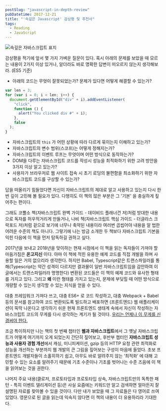 ```yaml
---
postSlug: "javascript-in-depth-review"
pubDatetime: 2017-12-21
title: "'속깊은 Javascript' 감상평 및 추천사"
tags:
  - Reading
  - JavaScript
---
```


![속깊은 자바스크립트 표지](https://cl.ly/2c1k0h132v3U/%E1%84%89%E1%85%A9%E1%86%A8%E1%84%80%E1%85%B5%E1%87%81%E1%84%8B%E1%85%B3%E1%86%AB_%E1%84%8C%E1%85%A1%E1%84%87%E1%85%A1%E1%84%89%E1%85%B3%E1%84%8F%E1%85%B3%E1%84%85%E1%85%B5%E1%86%B8%E1%84%90%E1%85%B3_cover.jpg)

감상평을 적기에 앞서 몇 가지 가벼운 질문이 있다. 혹시 아래의 문제를 보았을 때 모르는 내용이 2가지 이상 있거나, 알더라도 바로 명확한 답변이 떠오르지 않는지 생각해보라. (ES5 기준)

- 아래의 코드는 무엇이 잘못되었는가? 문제가 있다면 어떻게 해결할 수 있는가?

```javascript
var len = 3;
for (var i = 0; i < len; i++) {
  document.getElementById("div" + i).addEventListener(
    "click",
    function () {
      alert("You clicked div #" + i);
    },
    false
  );
}
```

- 자바스크립트의 `this` 가 어떤 상황에 따라 다르게 묶이는지 이해하고 있는가?
- 자바스크립트의 변수 범위(스코프)는 어떻게 정해지는가?
- 자바스크립트의 이벤트 루프는 무엇이며 어떤 방식으로 동작하는가?
- DOM을 다루는 자바스크립트 코드를 작성시 성능을 최적화하기 위한 고려 방안을 3가지 이상 알고 있는가?
- 사용자가 브라우저로 웹 사이트 접속 시 초기 로딩의 불편함을 최소화하기 위한 자바스크립트 코드를 구상할 수 있는가?

답을 떠올리기 힘들었다면 자신이 자바스크립트의 제대로 알고 사용하고 있는지 다시 한번 깊이 고민해 볼 필요가 있다. 다행히도 이 책의 많은 부분은 그 '기본' 을 충실하게 짚어주는 편이다.

그래도 코뿔소 책(자바스크립트 완벽 가이드 - 데이비드 플래너건 저)처럼 방대한 내용으로 독자를 허우적거리게 만들거나, 나비 책(자바스크립트 핵심 가이드 - 더글라스 크락포드 저)처럼 겉으로 보기에 너무나 축약된 내용이라 여러번 곱씹어야 내용을 알 법한 어려운 수준의 책도 아니다.
그렇기에 나는 방금 소개한 두 책보다 자바스크립트 기본을 익힌 다음에 이 책을 먼저 탐독하길 권하고 싶다.

2017년을 보내고 2018년을 맞이하는 현재 시점에서 이 책을 읽는 독자들이 가져야 할 마음가짐은 **온고지신** 이다.
아마 이 책에 적힌 유용한 예제 코드를 직접 개발을 하며 사용할 일은 거의 없으리라 생각한다.
하지만 Babel, Typescript같은 트랜스파일러를 통해(Typescript는 약간 성격이 다르지만 결과물이 일반 자바스크립트임을 감안하여 이 글에서는 트랜스파일러라 명명한다) 변환된 코드들은 이 책의 예제 코드와 유사한 형태를 가지고 있다.
그리고 **왜** 이런 형태를 가지고 있는지, 문제에 부딪힐 때 어떤 방식으로 개량할 수 있는지 생각할 수 있는 지식을 얻을 수 있다.

대충 프레임워크 가져다 쓰고, 대충 ES6+ 로 코드 작성하고, 대충 Webpack + Babel 등의 문서를 참고하여 코드 변환되도록 빌드하고 배포하면 (프론트엔드) 웹 애플리케이션이 뚝딱 나온다고 생각하기 쉬운 현재 프론트엔드 생태계 속에서
자신이 작성하는 자바스크립트 코드의 무게를 다시 생각하는 계기가 될 것이다. [우리는 언제나 이 무게를 신경써야 한다.](https://medium.com/dev-channel/the-cost-of-javascript-84009f51e99e)

조금 특이하지만 나는 책의 첫 번째 챕터인 **웹과 자바스크립트**에서 그 옛날 자바스크립트가 어떻게 여기까지 오게 되었는지 간단히 짚어보고,
후반부 챕터인 **자바스크립트 성능과 사용자 경험 개선**에서 캐싱, 미니피케이션, gzip 등의 HTTP 요청 관련 최적화로 성능을 개선하는 부분까지 웹 개발의 큰 그림을 짚어보는 구성이 마음에 들었다.
초보 프론트엔드 개발자들이 소홀히하기 쉽고, 아무도 바로 알려주지 않는 ‘최적화’ 에 대해 고민할 수 있는 요소를 알려주기 때문에 기초 수준이나 기초를 벗어나는 수준 즈음에 이 책을 읽어보는 것을 권한다.

나머지 주요 내용(클로저, 프로토타입과 프로토타입 상속, 자바스크립트만의 독특한 패턴 - 특히 이벤트 델리게이션 등)은 사실 요즘에는 키워드만 알고 검색하면 얼마든지 잘 설명된 자료를 찾아볼 수 있을 것이다.
다만 내가 보았을 때 그 자료들은 다 영어로 쓰여있었다. 영문으로 된 글을 읽는데 익숙지 않다면 이 책의 내용이 더 유용하리라 기대한다.
